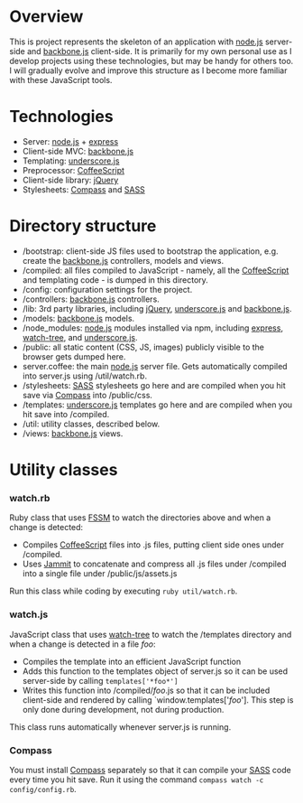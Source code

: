 # Overview

This is project represents the skeleton of an application with [node.js](http://nodejs.org/) server-side and [backbone.js](http://documentcloud.github.com/backbone/) client-side. It is primarily for my own personal use as I develop projects using these technologies, but may be handy for others too. I will gradually evolve and improve this structure as I become more familiar with these JavaScript tools.

# Technologies

* Server: [node.js](http://nodejs.org/) + [express](http://expressjs.com/)
* Client-side MVC: [backbone.js](http://documentcloud.github.com/backbone/)
* Templating: [underscore.js](http://documentcloud.github.com/underscore/)
* Preprocessor: [CoffeeScript](http://jashkenas.github.com/coffee-script)
* Client-side library: [jQuery](http://jquery.com/)
* Stylesheets: [Compass](http://compass-style.org/) and [SASS](http://sass-lang.com/)

# Directory structure

* /bootstrap: client-side JS files used to bootstrap the application, e.g. create the [backbone.js](http://documentcloud.github.com/backbone/) controllers, models and views.
* /compiled: all files compiled to JavaScript - namely, all the [CoffeeScript](http://jashkenas.github.com/coffee-script) and templating code - is dumped in this directory.
* /config: configuration settings for the project. 
* /controllers: [backbone.js](http://documentcloud.github.com/backbone/) controllers.
* /lib: 3rd party libraries, including [jQuery](http://jquery.com/), [underscore.js](http://documentcloud.github.com/underscore/) and [backbone.js](http://documentcloud.github.com/backbone/).
* /models: [backbone.js](http://documentcloud.github.com/backbone/) models.
* /node_modules: [node.js](http://nodejs.org/) modules installed via npm, including [express](http://expressjs.com/), [watch-tree](https://github.com/tafa/node-watch-tree), and [underscore.js](http://documentcloud.github.com/underscore/).
* /public: all static content (CSS, JS, images) publicly visible to the browser gets dumped here. 
* server.coffee: the main [node.js](http://nodejs.org/) server file. Gets automatically compiled into server.js using /util/watch.rb.
* /stylesheets: [SASS](http://sass-lang.com/) stylesheets go here and are compiled when you hit save via [Compass](http://compass-style.org/) into /public/css.
* /templates: [underscore.js](http://documentcloud.github.com/underscore/) templates go here and are compiled when you hit save into /compiled.
* /util: utility classes, described below.
* /views: [backbone.js](http://documentcloud.github.com/backbone/) views.

# Utility classes

### watch.rb 

Ruby class that uses [FSSM](https://github.com/ttilley/fssm) to watch the directories above and when a change is detected:

* Compiles [CoffeeScript](http://jashkenas.github.com/coffee-script) files into .js files, putting client side ones under /compiled.
* Uses [Jammit](http://documentcloud.github.com/jammit/) to concatenate and compress all .js files under /compiled into a single file under /public/js/assets.js

Run this class while coding by executing `ruby util/watch.rb`.

### watch.js

JavaScript class that uses [watch-tree](https://github.com/tafa/node-watch-tree) to watch the /templates directory and when a change is detected in a file *foo*:

* Compiles the template into an efficient JavaScript function
* Adds this function to the templates object of server.js so it can be used server-side by calling `templates['*foo*']`
* Writes this function into /compiled/*foo*.js so that it can be included client-side and rendered by calling `window.templates['*foo*']. This step is only done during development, not during production.

This class runs automatically whenever server.js is running. 

### Compass

You must install [Compass](http://compass-style.org/) separately so that it can compile your [SASS](http://sass-lang.com/) code every time you hit save. Run it using the command `compass watch -c config/config.rb`. 
